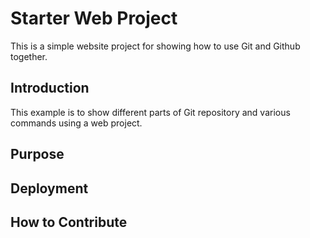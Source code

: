 # Starter Web Project

This is a simple website project for showing how to use Git and Github together.

## Introduction

This example is to show different parts of Git repository and various commands using a web project.

## Purpose

## Deployment

## How to Contribute